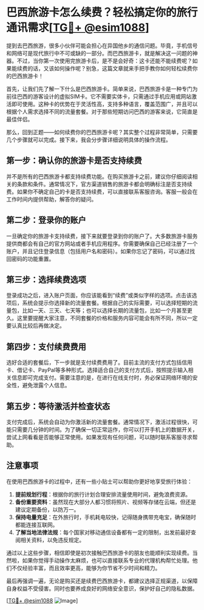 # 巴西旅游卡怎么续费？轻松搞定你的旅行通讯需求[[TG💪+ @esim1088](https://t.me/s/esim1088)]

提到去巴西旅游，很多小伙伴可能会担心在异国他乡的通信问题。毕竟，手机信号和网络可是现代旅行中不可或缺的一部分。而巴西旅游卡，就是解决这一问题的神器。不过，当你第一次使用完旅游卡后，是不是会好奇：这卡还能不能续费呢？如果能续费的话，又该如何操作呢？别急，这篇文章就来手把手教你如何轻松续费你的巴西旅游卡！

首先，让我们先了解一下什么是巴西旅游卡。简单来说，巴西旅游卡是一种专门为前往巴西的游客设计的虚拟SIM卡。它不需要实体卡，只需通过手机应用或网站激活即可使用。这种卡的优势在于灵活性高，支持多种语言，覆盖范围广，并且可以根据个人需求选择不同的流量套餐。对于那些短期访问巴西的游客来说，它简直是最佳伴侣。

那么，回到正题——如何续费你的巴西旅游卡呢？其实整个过程非常简单，只需要几个步骤就可以完成。接下来，我会分步骤详细说明具体的操作流程。

## 第一步：确认你的旅游卡是否支持续费

并不是所有的巴西旅游卡都支持续费功能。在购买旅游卡之前，建议你仔细阅读相关的条款和条件。通常情况下，官方渠道销售的旅游卡都会明确标注是否支持续费。如果你不确定自己的卡是否支持续费，可以直接联系客服咨询。客服一般会在工作时间内提供帮助，解答你的疑问。

## 第二步：登录你的账户

一旦确定你的旅游卡支持续费，接下来就要登录到你的账户了。大多数旅游卡服务提供商都会有自己的官方网站或者手机应用程序。你需要确保自己已经注册了一个账户，并且记住登录信息（包括用户名和密码）。如果你忘记了密码，可以通过找回密码的功能重置。

## 第三步：选择续费选项

登录成功之后，进入账户页面，你应该能看到“续费”或类似字样的选项。点击该选项后，系统会提示你选择新的流量套餐。根据自己的实际需要，可以选择短期的流量包，比如一天、三天、七天等；也可以选择长期的流量包，比如一个月甚至更久。这里要提醒大家注意，不同套餐的价格和服务内容可能会有所不同，所以一定要认真比较后再做决定。

## 第四步：支付续费费用

选好合适的套餐后，下一步就是支付续费费用了。目前主流的支付方式包括信用卡、借记卡、PayPal等多种形式。选择适合自己的支付方式后，按照提示输入相关信息即可完成支付。需要注意的是，在进行在线支付时，务必保证网络环境的安全性，避免泄露个人信息。

## 第五步：等待激活并检查状态

支付完成后，系统会自动为你激活新的流量套餐。通常情况下，激活过程很快，可能只需要几分钟的时间。为了确保一切正常运作，你可以打开手机上的数据开关，尝试上网看看是否能够正常使用。如果发现有任何问题，可以随时联系客服寻求帮助。

## 注意事项

在使用巴西旅游卡的过程中，还有一些小贴士可以帮助你更好地享受旅行体验：

1. **提前规划行程**：根据你的旅行计划合理安排流量使用时间，避免浪费资源。
2. **备份重要资料**：虽然现在大部分人都习惯将照片、视频等存储在云端，但还是建议定期备份，以防万一。
3. **保持电量充足**：在外旅行时，手机耗电较快，记得随身携带充电宝，确保随时都能连接互联网。
4. **了解当地法律法规**：每个国家对移动通信设备都有一定的限制，出发前最好查阅相关资料，以免违反规定。

通过以上这些步骤，相信即使是初次接触巴西旅游卡的朋友也能顺利实现续费。当然啦，如果你觉得手动操作太麻烦，也可以直接联系专业的代理机构帮忙处理。他们不仅经验丰富，而且效率更高，能够为你节省不少时间和精力。

最后再强调一遍，无论是购买还是续费巴西旅游卡，都建议选择正规渠道，以保障自身权益不受侵害。同时也要养成良好的网络安全意识，保护好自己的隐私数据。

[[TG💪+ @esim1088](https://t.me/s/esim1088) ![Image](https://i.postimg.cc/4NQfJmqS/Snipaste-2025-05-13-00-14-12.png)]
